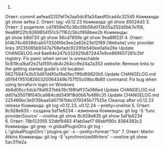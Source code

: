 1.
Ответ:
    commit aefead2207ef7e2aa5dc81a34aedf0cad4c32545
Комманда: 
    git show aefea 
2.
Ответ:
    tag: v0.12.23
Комманда:
    git show 85024d3
3.
Ответ: 
    2 родителя: 
        cd7859e05c36c06b56d013b55a252d0bb7e158, 9ea88f22fc6269854151c571162c5bcf958bee2b
Комманды:  
    git show b8d720
    git show 56cd7859e
    git show 9ea88f22f
4.
Ответ:
    b14b74c4939dcab573326f4e3ee2a62e23e12f89 [Website] vmc provider links
    3f235065b9347a758efadc92295b540ee0a5e26e Update CHANGELOG.md
    6ae64e247b332925b872447e9ce869657281c2bf registry: Fix panic when server is unreachable
    5c619ca1baf2e21a155fcdb4c264cc9e24a2a353 website: Remove links to the getting started guide's old location
    06275647e2b53d97d4f0a19a0fec11f6d69820b5 Update CHANGELOG.md
    d5f9411f5108260320064349b757f55c09bc4b80 command: Fix bug when using terraform login on Windows
    4b6d06cc5dcb78af637bbb19c198faff37a066ed Update CHANGELOG.md
    dd01a35078f040ca984cdd349f18d0b67e486c35 Update CHANGELOG.md
    225466bc3e5f35baa5d07197bbc079345b77525e Cleanup after v0.12.23 release
Комманда: 
    git log v0.12.23..v0.12.24 --pretty=oneline
5. 
Ответ:
    8c928e835 - создана
    5af1e6234 - изменена
Комманды:
    git log -S 'func providerSource' --oneline
    git show 8c928e835
    git show 5af1e6234  
6.
Ответ:
    78b122055
    52dbf9483
    41ab0aef7
    66ebff90c
    8364383c3
Комманды: 
    git grep -n globalPluginDirs
    git log -L:'globalPluginDirs':'plugins.go' -s --pretty=format:"%h"
7.
Ответ: 
    Martin Atkins
Комманды: 
    git log -S 'synchronizedWriters' --oneline
    git show 5ac311e2a
